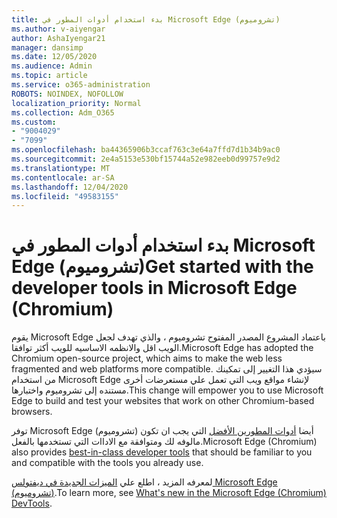```yaml
---
title: بدء استخدام أدوات المطور في Microsoft Edge (تشروميوم)
ms.author: v-aiyengar
author: AshaIyengar21
manager: dansimp
ms.date: 12/05/2020
ms.audience: Admin
ms.topic: article
ms.service: o365-administration
ROBOTS: NOINDEX, NOFOLLOW
localization_priority: Normal
ms.collection: Adm_O365
ms.custom:
- "9004029"
- "7099"
ms.openlocfilehash: ba44365906b3ccaf763c3e64a7ffd7d1b34b9ac0
ms.sourcegitcommit: 2e4a5153e530bf15744a52e982eeb0d99757e9d2
ms.translationtype: MT
ms.contentlocale: ar-SA
ms.lasthandoff: 12/04/2020
ms.locfileid: "49583155"
---
```

# <a name="get-started-with-the-developer-tools-in-microsoft-edge-chromium"></a><span data-ttu-id="1b7ef-102">بدء استخدام أدوات المطور في Microsoft Edge (تشروميوم)</span><span class="sxs-lookup"><span data-stu-id="1b7ef-102">Get started with the developer tools in Microsoft Edge (Chromium)</span></span>

<span data-ttu-id="1b7ef-103">يقوم Microsoft Edge باعتماد المشروع المصدر المفتوح تشروميوم ، والذي تهدف لجعل الويب اقل والانظمه الاساسيه للويب أكثر توافقا.</span><span class="sxs-lookup"><span data-stu-id="1b7ef-103">Microsoft Edge has adopted the Chromium open-source project, which aims to make the web less fragmented and web platforms more compatible.</span></span> <span data-ttu-id="1b7ef-104">سيؤدي هذا التغيير إلى تمكينك من استخدام Microsoft Edge لإنشاء مواقع ويب التي تعمل علي مستعرضات أخرى مستنده إلى تشروميوم واختبارها.</span><span class="sxs-lookup"><span data-stu-id="1b7ef-104">This change will empower you to use Microsoft Edge to build and test your websites that work on other Chromium-based browsers.</span></span>

<span data-ttu-id="1b7ef-105">توفر Microsoft Edge (تشروميوم) أيضا [أدوات المطورين الأفضل](https://go.microsoft.com/fwlink/?linkid=2134941) التي يجب ان تكون مالوفه لك ومتوافقة مع الاداات التي تستخدمها بالفعل.</span><span class="sxs-lookup"><span data-stu-id="1b7ef-105">Microsoft Edge (Chromium) also provides [best-in-class developer tools](https://go.microsoft.com/fwlink/?linkid=2134941) that should be familiar to you and compatible with the tools you already use.</span></span>

<span data-ttu-id="1b7ef-106">لمعرفه المزيد ، اطلع علي [الميزات الجديدة في ديفتولس Microsoft Edge (تشروميوم)](https://go.microsoft.com/fwlink/?linkid=2135020).</span><span class="sxs-lookup"><span data-stu-id="1b7ef-106">To learn more, see [What's new in the Microsoft Edge (Chromium) DevTools](https://go.microsoft.com/fwlink/?linkid=2135020).</span></span>